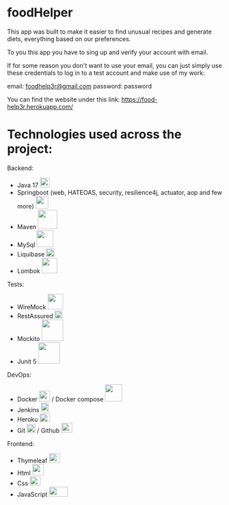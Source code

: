 # foodHelper
<script src="https://kit.fontawesome.com/693c25552b.js" crossorigin="anonymous"></script>

This app was built to make it easier to find unusual recipes
and generate diets, everything based on our preferences.

To you this app you have to sing up and verify your 
account with email.

If for some reason you don't want to use your email, you can just simply use
these credentials to log in to a test account and make use of my work:

email: foodhelp3r@gmail.com
password: password

You can find the website under this link: https://food-help3r.herokuapp.com/

# Technologies used across the project:
Backend:
- Java 17 <img width="23px" src="https://cdn-icons-png.flaticon.com/512/226/226777.png"/>
- Springboot (web, HATEOAS, security, resilience4j, actuator, aop and few more) <img width="29px" src="https://user-images.githubusercontent.com/33158051/103466606-760a4000-4d14-11eb-9941-2f3d00371471.png"/>
- Maven <img width="45px" src="https://maven.apache.org/images/maven-logo-white-on-black.purevec.svg"/>
- MySql <img width="39px" src="https://www.vectorlogo.zone/logos/mysql/mysql-official.svg"/>
- Liquibase <img width="19px" src="https://pretius.com/wp-content/uploads/2021/09/liquibase.png"/>
- Lombok <img width="36px" src="https://kodejava.org/wp-content/uploads/2018/12/lombok.png"/>

Tests:
- WireMock <img width="36px" src="https://wiremock.org/images/wiremock-concept-icon-01.png"/>
- RestAssured <img width="18px" src="https://avatars.githubusercontent.com/u/19369327?s=280&v=4"/>
- Mockito <img width="50px" src="https://www.codelantic.com/wp-content/themes/codelantic_web/techlogos/Mockito_Logo.png"/>
- Junit 5 <img width="50px" src="https://upload.wikimedia.org/wikipedia/commons/5/59/JUnit_5_Banner.png"/>

DevOps:
- Docker <img width="25px" src="https://www.docker.com/wp-content/uploads/2022/03/Moby-logo.png"/> / Docker compose <img width="40px" src="https://miro.medium.com/max/453/1*_5tOkcXb7RaVvjYpSqZXpg.png"/>
- Jenkins <img width="18px" height="22px" src="https://upload.wikimedia.org/wikipedia/commons/thumb/e/e9/Jenkins_logo.svg/1200px-Jenkins_logo.svg.png"/>
- Heroku <img width="24px" height="19px" src="https://cdn-icons-png.flaticon.com/512/873/873120.png"/>
- Git <img width="20px" src="https://upload.wikimedia.org/wikipedia/commons/thumb/3/3f/Git_icon.svg/1024px-Git_icon.svg.png"/> / Github <img width="25px" height="23" src="https://cdn-icons-png.flaticon.com/512/25/25231.png"/>

Frontend:
- Thymeleaf <img width="25px" height="22" src="https://www.thymeleaf.org/images/thymeleaf.png"/>
- Html <img width="27px" height="26" src="https://icon-library.com/images/icon-html5/icon-html5-7.jpg"/>
- Css <img width="25px" height="21" src="https://upload.wikimedia.org/wikipedia/commons/thumb/6/62/CSS3_logo.svg/800px-CSS3_logo.svg.png"/>
- JavaScript <img width="44px" height="23"  src="https://fedojo.com/wp-content/uploads/2019/03/logo-javascript-png-html-code-allows-to-embed-javascript-logo-in-your-website-587.png"/>
        